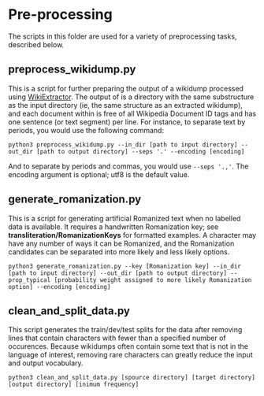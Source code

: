 # Pre-processing

 The scripts in this folder are used for a variety of preprocessing tasks, described below.
 
##  __preprocess_wikidump.py__ 

This is a script for further preparing the output of a wikidump processed using [WikiExtractor](https://github.com/attardi/wikiextractor). The output of is a directory with the same substructure as the input directory (ie, the same structure as an extracted wikidump), and each document within is free of all Wikipedia Document ID tags and has one sentence (or text segment) per line. For instance, to separate text by periods, you would use the following command:

`python3 preprocess_wikidump.py --in_dir [path to input directory] --out_dir [path to output directory] --seps '.' --encoding [encoding]`

And to separate by periods and commas, you would use `--seps '.,'`. The encoding argument is optional; utf8 is the default value.

## __generate_romanization.py__ 

This is a script for generating artificial Romanized text when no labelled data is available. It requires a handwritten Romanization key; see __transliteration/RomanizationKeys__ for formatted examples. A character may have any number of ways it can be Romanized, and the Romanization candidates can be separated into more likely and less likely options.

`python3 generate_romanization.py --key [Romanization key] --in_dir [path to input directory] --out_dir [path to output directory] --prop_typical [probability weight assigned to more likely Romanization option] --encoding [encoding]` 

## __clean_and_split_data.py__

This script generates the train/dev/test splits for the data after removing lines that contain characters with fewer than a specified number of occurences. Because wikidumps often contain some text that is not in the language of interest, removing rare characters can greatly reduce the input and output vocabulary.

`python3 clean_and_split_data.py [spource directory] [target directory] [output directory] [inimum frequency]`

